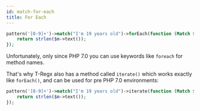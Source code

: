 ```yaml
---
id: match-for-each
title: For Each
---
```



```php
pattern('[0-9]+')->match("I'm 19 years old")->forEach(function (Match $m) {
    return strlen($m->text());
});
```

Unfortunately, only since PHP 7.0 you can use keywords like `foreach` for method names.
 
That's why T-Regx also has a method called `iterate()` which works exactly like `forEach()`, and can be used for pre 
PHP 7.0 environments:

```php
pattern('[0-9]+')->match("I'm 19 years old")->iterate(function (Match $m) {
    return strlen($m->text());
});
```
